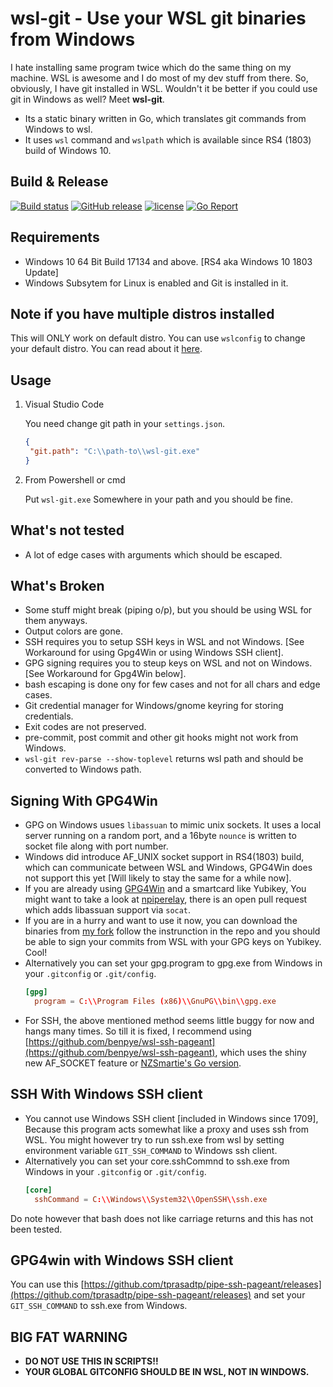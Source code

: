 # wsl-git - Use your WSL git binaries from Windows
I hate installing same program twice which do the same thing on my machine. WSL is awesome and I do most of my dev stuff from there. So, obviously, I have git installed in WSL. Wouldn't it be better if you could use git in Windows as well? Meet **wsl-git**.
- Its a static binary written in Go, which translates git commands from Windows to wsl.
- It uses `wsl` command and `wslpath` which is available since RS4 (1803) build of Windows 10.

## Build & Release
[![Build status](https://ci.appveyor.com/api/projects/status/wrmmano1tc21fmcb?svg=true)](https://ci.appveyor.com/project/tprasadtp/wsl-git)
[![GitHub release](https://img.shields.io/github/release/tprasadtp/wsl-git/all.svg)](https://github.com/tprasadtp/wsl-git/releases)
[![license](https://img.shields.io/github/license/tprasadtp/wsl-git.svg)](https://github.com/tprasadtp/wsl-git/releases/LICENSE)
[![Go Report](https://goreportcard.com/badge/github.com/tprasadtp/wsl-git)](https://goreportcard.com/report/github.com/tprasadtp/wsl-git)

## Requirements
- Windows 10 64 Bit Build 17134 and above. [RS4 aka Windows 10 1803 Update]
- Windows Subsytem for Linux is enabled and Git is installed in it.

## Note if you have multiple distros installed
This will ONLY work on default distro. You can use `wslconfig` to change your default distro. You can read about it [here](https://blogs.msdn.microsoft.com/commandline/2017/11/28/a-guide-to-invoking-wsl/).

## Usage

1. Visual Studio Code

   You need change git path in your `settings.json`.
   ```json
   {
    "git.path": "C:\\path-to\\wsl-git.exe"
   }
   ```
2. From Powershell or cmd

    Put `wsl-git.exe` Somewhere in your path and you should be fine.

## What's not tested
- A lot of edge cases with arguments which should be escaped.

## What's Broken
- Some stuff might break (piping o/p), but you should be using WSL for them anyways.
- Output colors are gone.
- SSH requires you to setup SSH keys in WSL and not Windows. [See Workaround for using Gpg4Win or using Windows SSH client].
- GPG signing requires you to steup keys on WSL and not on Windows. [See Workaround for Gpg4Win below].
- bash escaping is done ony for few cases and not for all chars and edge cases.
- Git credential manager for Windows/gnome keyring for storing credentials.
- Exit codes are not preserved.
- pre-commit, post commit and other git hooks might not work from Windows.
- `wsl-git rev-parse --show-toplevel` returns wsl path and should be converted to Windows path.

## Signing With GPG4Win

- GPG on Windows usues `libassuan`  to mimic unix sockets. It uses a local server running on a random port, and a 16byte `nounce` is written to socket file along with port number.
- Windows did introduce AF_UNIX socket support in RS4(1803) build, which can communicate between WSL and Windows, GPG4Win does not support this yet [Will likely to stay the same for a while now].
- If you are already using [GPG4Win](https://gpg4win.org) and a smartcard like Yubikey, You might want to take a look at [npiperelay](https://github.com/jstarks/npiperelay), there is an open pull request which adds libassuan support via `socat`.
- If you are in a hurry and want to use it now, you can download the binaries from [my fork](https://github.com/tprasadtp/npiperelay/releases/tag/1.0.master.35) follow the instrunction in the repo and you should be able to sign your commits from WSL with your GPG keys on Yubikey. Cool!
- Alternatively you can set your gpg.program to gpg.exe from Windows in your `.gitconfig` or `.git/config`.
  ```toml
  [gpg]
    program = C:\\Program Files (x86)\\GnuPG\\bin\\gpg.exe
  ```
- For SSH, the above mentioned method seems little buggy for now and hangs many times. So till it is fixed, I recommend using [https://github.com/benpye/wsl-ssh-pageant](https://github.com/benpye/wsl-ssh-pageant), which uses the shiny new AF_SOCKET feature or  [NZSmartie's Go version](https://github.com/NZSmartie/wsl-ssh-pageant).

## SSH With Windows SSH client
- You cannot use Windows SSH client [included in Windows since 1709], Because this program acts somewhat like a proxy and uses ssh from WSL. You might however try to run ssh.exe from wsl by setting environment variable `GIT_SSH_COMMAND` to Windows ssh client.
- Alternatively you can set your core.sshCommnd to ssh.exe from Windows in your `.gitconfig` or `.git/config`.
  ```toml
  [core]
    sshCommand = C:\\Windows\\System32\\OpenSSH\\ssh.exe
  ```

Do note however that bash does not like carriage returns and this has not been tested.

## GPG4win with Windows SSH client
You can use this [https://github.com/tprasadtp/pipe-ssh-pageant/releases](https://github.com/tprasadtp/pipe-ssh-pageant/releases) and set your `GIT_SSH_COMMAND` to ssh.exe from Windows.

## BIG FAT WARNING
- **DO NOT USE THIS IN SCRIPTS!!**
- **YOUR GLOBAL GITCONFIG SHOULD BE IN WSL, NOT IN WINDOWS.**
